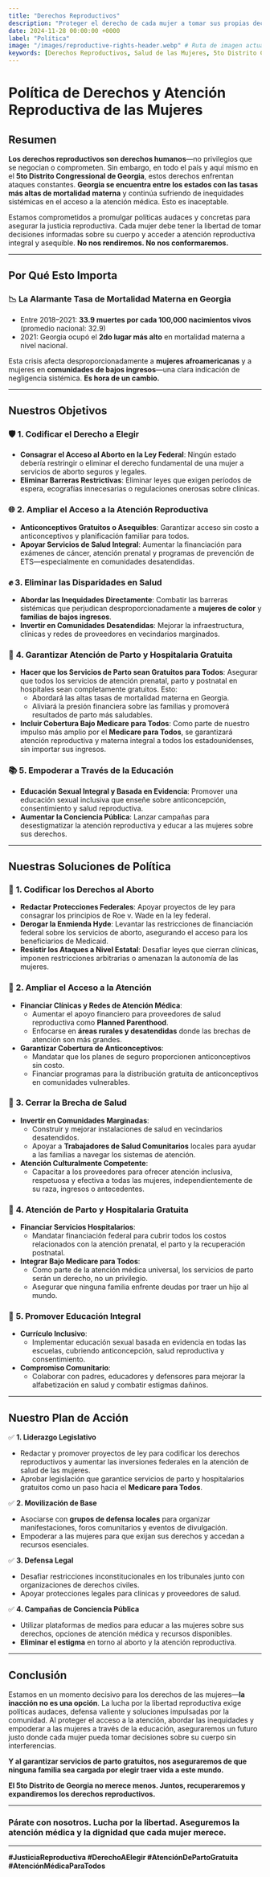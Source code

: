 ```yaml
---
title: "Derechos Reproductivos"
description: "Proteger el derecho de cada mujer a tomar sus propias decisiones de salud y garantizar el acceso a atención reproductiva integral sin barreras"
date: 2024-11-28 00:00:00 +0000
label: "Política"
image: "/images/reproductive-rights-header.webp" # Ruta de imagen actualizada para relevancia
keywords: [Derechos Reproductivos, Salud de las Mujeres, 5to Distrito Congressional de Georgia, Acceso a la Salud, Atención Reproductiva, Política para Mujeres, Atención Inclusiva, Derechos de las Mujeres, Legislación Federal, Equidad en Salud]
---
```


# Política de Derechos y Atención Reproductiva de las Mujeres

## Resumen

**Los derechos reproductivos son derechos humanos**—no privilegios que se negocian o comprometen. Sin embargo, en todo el país y aquí mismo en el **5to Distrito Congressional de Georgia**, estos derechos enfrentan ataques constantes. **Georgia se encuentra entre los estados con las tasas más altas de mortalidad materna** y continúa sufriendo de inequidades sistémicas en el acceso a la atención médica. Esto es inaceptable.

Estamos comprometidos a promulgar políticas audaces y concretas para asegurar la justicia reproductiva. Cada mujer debe tener la libertad de tomar decisiones informadas sobre su cuerpo y acceder a atención reproductiva integral y asequible. **No nos rendiremos. No nos conformaremos.**

---

## **Por Qué Esto Importa**

### 📉 **La Alarmante Tasa de Mortalidad Materna en Georgia**
- Entre 2018–2021: **33.9 muertes por cada 100,000 nacimientos vivos** (promedio nacional: 32.9)
- 2021: Georgia ocupó el **2do lugar más alto** en mortalidad materna a nivel nacional.

Esta crisis afecta desproporcionadamente a **mujeres afroamericanas** y a mujeres en **comunidades de bajos ingresos**—una clara indicación de negligencia sistémica. **Es hora de un cambio.**

---

## Nuestros Objetivos

### 🛡️ **1. Codificar el Derecho a Elegir**
- **Consagrar el Acceso al Aborto en la Ley Federal**: Ningún estado debería restringir o eliminar el derecho fundamental de una mujer a servicios de aborto seguros y legales.
- **Eliminar Barreras Restrictivas**: Eliminar leyes que exigen períodos de espera, ecografías innecesarias o regulaciones onerosas sobre clínicas.

### 🌐 **2. Ampliar el Acceso a la Atención Reproductiva**
- **Anticonceptivos Gratuitos o Asequibles**: Garantizar acceso sin costo a anticonceptivos y planificación familiar para todos.
- **Apoyar Servicios de Salud Integral**: Aumentar la financiación para exámenes de cáncer, atención prenatal y programas de prevención de ETS—especialmente en comunidades desatendidas.

### ✊ **3. Eliminar las Disparidades en Salud**
- **Abordar las Inequidades Directamente**: Combatir las barreras sistémicas que perjudican desproporcionadamente a **mujeres de color** y **familias de bajos ingresos**.
- **Invertir en Comunidades Desatendidas**: Mejorar la infraestructura, clínicas y redes de proveedores en vecindarios marginados.

### 🏥 **4. Garantizar Atención de Parto y Hospitalaria Gratuita**
- **Hacer que los Servicios de Parto sean Gratuitos para Todos**: Asegurar que todos los servicios de atención prenatal, parto y postnatal en hospitales sean completamente gratuitos. Esto:
  - Abordará las altas tasas de mortalidad materna en Georgia.
  - Aliviará la presión financiera sobre las familias y promoverá resultados de parto más saludables.
- **Incluir Cobertura Bajo Medicare para Todos**: Como parte de nuestro impulso más amplio por el **Medicare para Todos**, se garantizará atención reproductiva y materna integral a todos los estadounidenses, sin importar sus ingresos.

### 📚 **5. Empoderar a Través de la Educación**
- **Educación Sexual Integral y Basada en Evidencia**: Promover una educación sexual inclusiva que enseñe sobre anticoncepción, consentimiento y salud reproductiva.
- **Aumentar la Conciencia Pública**: Lanzar campañas para desestigmatizar la atención reproductiva y educar a las mujeres sobre sus derechos.

---

## **Nuestras Soluciones de Política**

### 🔷 **1. Codificar los Derechos al Aborto**
- **Redactar Protecciones Federales**: Apoyar proyectos de ley para consagrar los principios de Roe v. Wade en la ley federal.
- **Derogar la Enmienda Hyde**: Levantar las restricciones de financiación federal sobre los servicios de aborto, asegurando el acceso para los beneficiarios de Medicaid.
- **Resistir los Ataques a Nivel Estatal**: Desafiar leyes que cierran clínicas, imponen restricciones arbitrarias o amenazan la autonomía de las mujeres.

### 🔷 **2. Ampliar el Acceso a la Atención**
- **Financiar Clínicas y Redes de Atención Médica**:
  - Aumentar el apoyo financiero para proveedores de salud reproductiva como **Planned Parenthood**.
  - Enfocarse en **áreas rurales y desatendidas** donde las brechas de atención son más grandes.
- **Garantizar Cobertura de Anticonceptivos**:
  - Mandatar que los planes de seguro proporcionen anticonceptivos sin costo.
  - Financiar programas para la distribución gratuita de anticonceptivos en comunidades vulnerables.

### 🔷 **3. Cerrar la Brecha de Salud**
- **Invertir en Comunidades Marginadas**:
  - Construir y mejorar instalaciones de salud en vecindarios desatendidos.
  - Apoyar a **Trabajadores de Salud Comunitarios** locales para ayudar a las familias a navegar los sistemas de atención.
- **Atención Culturalmente Competente**:
  - Capacitar a los proveedores para ofrecer atención inclusiva, respetuosa y efectiva a todas las mujeres, independientemente de su raza, ingresos o antecedentes.

### 🔷 **4. Atención de Parto y Hospitalaria Gratuita**
- **Financiar Servicios Hospitalarios**:
  - Mandatar financiación federal para cubrir todos los costos relacionados con la atención prenatal, el parto y la recuperación postnatal.
- **Integrar Bajo Medicare para Todos**:
  - Como parte de la atención médica universal, los servicios de parto serán un derecho, no un privilegio.
  - Asegurar que ninguna familia enfrente deudas por traer un hijo al mundo.

### 🔷 **5. Promover Educación Integral**
- **Currículo Inclusivo**:
  - Implementar educación sexual basada en evidencia en todas las escuelas, cubriendo anticoncepción, salud reproductiva y consentimiento.
- **Compromiso Comunitario**:
  - Colaborar con padres, educadores y defensores para mejorar la alfabetización en salud y combatir estigmas dañinos.

---

## **Nuestro Plan de Acción**

✅ **1. Liderazgo Legislativo**
- Redactar y promover proyectos de ley para codificar los derechos reproductivos y aumentar las inversiones federales en la atención de salud de las mujeres.
- Aprobar legislación que garantice servicios de parto y hospitalarios gratuitos como un paso hacia el **Medicare para Todos**.

✅ **2. Movilización de Base**
- Asociarse con **grupos de defensa locales** para organizar manifestaciones, foros comunitarios y eventos de divulgación.
- Empoderar a las mujeres para que exijan sus derechos y accedan a recursos esenciales.

✅ **3. Defensa Legal**
- Desafiar restricciones inconstitucionales en los tribunales junto con organizaciones de derechos civiles.
- Apoyar protecciones legales para clínicas y proveedores de salud.

✅ **4. Campañas de Conciencia Pública**
- Utilizar plataformas de medios para educar a las mujeres sobre sus derechos, opciones de atención médica y recursos disponibles.
- **Eliminar el estigma** en torno al aborto y la atención reproductiva.

---

## Conclusión

Estamos en un momento decisivo para los derechos de las mujeres—**la inacción no es una opción**. La lucha por la libertad reproductiva exige políticas audaces, defensa valiente y soluciones impulsadas por la comunidad. Al proteger el acceso a la atención, abordar las inequidades y empoderar a las mujeres a través de la educación, aseguraremos un futuro justo donde cada mujer pueda tomar decisiones sobre su cuerpo sin interferencias.

**Y al garantizar servicios de parto gratuitos, nos aseguraremos de que ninguna familia sea cargada por elegir traer vida a este mundo.**

**El 5to Distrito de Georgia no merece menos. Juntos, recuperaremos y expandiremos los derechos reproductivos.**  

---

### **Párate con nosotros. Lucha por la libertad. Aseguremos la atención médica y la dignidad que cada mujer merece.**

---
**#JusticiaReproductiva #DerechoAElegir #AtenciónDePartoGratuita #AtenciónMédicaParaTodos**